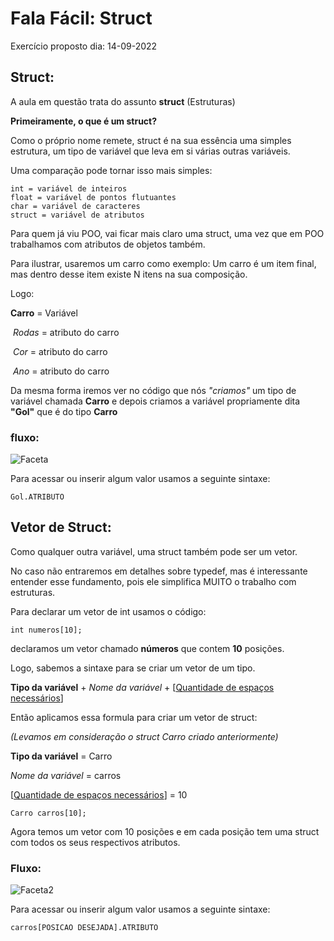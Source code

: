 # Fala Fácil: Struct

Exercício proposto dia: 14-09-2022

## Struct:

A aula em questão trata do assunto **struct** (Estruturas)

**Primeiramente, o que é um struct?**

Como o próprio nome remete, struct é na sua essência uma simples estrutura, um tipo de variável que leva em si várias outras variáveis.

Uma comparação pode tornar isso mais simples:

```
int = variável de inteiros
float = variável de pontos flutuantes
char = variável de caracteres
struct = variável de atributos
```

Para quem já viu POO, vai ficar mais claro uma struct, uma vez que em POO trabalhamos com atributos de objetos também.

Para ilustrar, usaremos um carro como exemplo:
Um carro é um item final, mas dentro desse item existe N itens na sua composição.

Logo:

**Carro** = Variável

​	*Rodas* = atributo do carro

​	*Cor* = atributo do carro

​	*Ano* = atributo do carro

Da mesma forma iremos ver no código que nós *"criamos"* um tipo de variável chamada **Carro** e depois criamos a variável propriamente dita **"Gol"** que é do tipo **Carro**

### fluxo:

![Faceta](C:\Users\Roberto\Desktop\Faceta.jpg)

Para acessar ou inserir algum valor usamos a seguinte sintaxe:

`Gol.ATRIBUTO`



## Vetor de Struct:

Como qualquer outra variável, uma struct também pode ser um vetor.

No caso não entraremos em detalhes sobre typedef, mas é interessante entender esse fundamento, pois ele simplifica MUITO o trabalho com estruturas.

Para declarar um vetor de int usamos o código:

`int numeros[10];`

declaramos um vetor chamado **números** que contem **10** posições.

Logo, sabemos a sintaxe para se criar um vetor de um tipo.

**Tipo da variável** + *Nome da variável* + [<u>Quantidade de espaços necessários</u>]



Então aplicamos essa formula para criar um vetor de struct:

*(Levamos em consideração o struct Carro criado anteriormente)*

**Tipo da variável** = Carro

 *Nome da variável* = carros

 [<u>Quantidade de espaços necessários</u>] = 10

`Carro carros[10];`

Agora temos um vetor com 10 posições e em cada posição tem uma struct com todos os seus respectivos atributos.

### Fluxo:

![Faceta2](C:\Users\Roberto\Desktop\Faceta2.jpg)



Para acessar ou inserir algum valor usamos a seguinte sintaxe:

`carros[POSICAO DESEJADA].ATRIBUTO`

